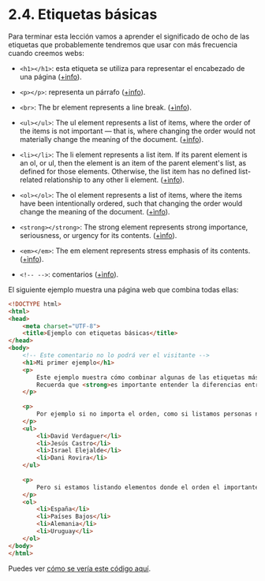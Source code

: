 # 2.4. Etiquetas básicas

Para terminar esta lección vamos a aprender el significado de ocho de las etiquetas que probablemente tendremos que usar con más frecuencia cuando creemos webs:

* ```<h1></h1>```: esta etiqueta se utiliza para representar el encabezado de una página ([+info](http://www.w3.org/TR/2014/REC-html5-20141028/sections.html#the-h1,-h2,-h3,-h4,-h5,-and-h6-elements)).

* ```<p></p>```: representa un párrafo ([+info](http://www.w3.org/TR/2014/REC-html5-20141028/grouping-content.html#the-p-element)).

* ```<br>```: The br element represents a line break. ([+ìnfo](http://www.w3.org/TR/2014/REC-html5-20141028/grouping-content.html#the-p-element)).

* ```<ul></ul>```: The ul element represents a list of items, where the order of the items is not important — that is, where changing the order would not materially change the meaning of the document. ([+ìnfo](http://www.w3.org/TR/2014/REC-html5-20141028/grouping-content.html#the-ul-element)).

* ```<li></li>```: The li element represents a list item. If its parent element is an ol, or ul, then the element is an item of the parent element's list, as defined for those elements. Otherwise, the list item has no defined list-related relationship to any other li element. ([+ìnfo](http://www.w3.org/TR/2014/REC-html5-20141028/grouping-content.html#the-li-element)).

* ```<ol></ol>```: The ol element represents a list of items, where the items have been intentionally ordered, such that changing the order would change the meaning of the document. ([+ìnfo](http://www.w3.org/TR/2014/REC-html5-20141028/grouping-content.html#the-ol-element)).

* ```<strong></strong>```: The strong element represents strong importance, seriousness, or urgency for its contents. ([+ìnfo](http://www.w3.org/TR/2014/REC-html5-20141028/text-level-semantics.html#the-strong-element)).

* ```<em></em>```: The em element represents stress emphasis of its contents. ([+ìnfo](http://www.w3.org/TR/2014/REC-html5-20141028/text-level-semantics.html#the-em-element)).

* ```<!-- -->```: comentarios ([+ìnfo](http://www.w3.org/TR/2014/REC-html5-20141028/syntax.html#comments)).

El siguiente ejemplo muestra una página web que combina todas ellas:

```html
<!DOCTYPE html>
<html>
<head>
	<meta charset="UTF-8">
	<title>Ejemplo con etiquetas básicas</title>
</head>
<body>
    <!-- Este comentario no lo podrá ver el visitante -->
    <h1>Mi primer ejemplo</h1>
    <p>
        Este ejemplo muestra cómo combinar algunas de las etiquetas más básicas de HTML5. <br>
        Recuerda que <strong>es importante entender la diferencias entre ellas</strong>.
    </p>
    
    <p>
        Por ejemplo si no importa el orden, como si listamos personas nominadas a los Oscars,  podemos de los elementos en una lista debemos usar <em>ul</em>. 
    </p>
    <ul>
        <li>David Verdaguer</li>
        <li>Jesús Castro</li>
        <li>Israel Elejalde</li>
        <li>Dani Rovira</li>
    </ul>
    
    <p>
        Pero si estamos listando elementos donde el orden el importante, como por ejemplo la clasificación del mundial de fútbol del 2010 debemos usar <em>ol</em>.
    </p>
    <ol>	 
        <li>España</li>
        <li>Países Bajos</li>
        <li>Alemania</li>
        <li>Uruguay</li>
    </ol>
</body>
</html>
```

Puedes ver [cómo se vería este código aquí](https://hhkaos.gitbooks.io/introduccion-a-html5/content/leccion2/ejemplo_con_etiquetas_basicas.html).

